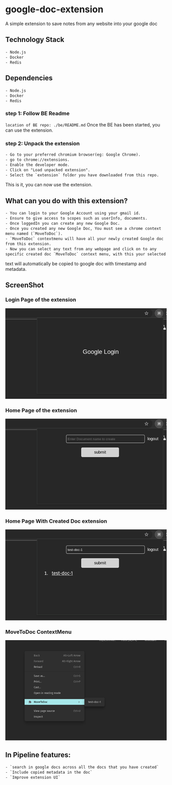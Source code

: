 # google-doc-extension

A simple extension to save notes from any website into your google doc

## Technology Stack

    - Node.js
    - Docker
    - Redis

## Dependencies

    - Node.js
    - Docker
    - Redis

### step 1: Follow BE Readme

`location of BE repo: ./be/README.md`
Once the BE has been started, you can use the extension.

### step 2: Unpack the extension

    - Go to your preferred chromium browser(eg: Google Chrome).
    - go to chrome://extensions.
    - Enable the developer mode.
    - Click on "Load unpacked extension".
    - Select the `extension` folder you have downloaded from this repo.

This is it, you can now use the extension.

## What can you do with this extension?

    - You can login to your Google Account using your gmail id.
    - Ensure to give access to scopes such as userInfo, documents.
    - Once loggedIn you can create any new Google Doc.
    - Once you created any new Google Doc, You must see a chrome context menu named (`MoveToDoc`).
    - `MoveToDoc` contextmenu will have all your newly created Google doc from this extension.
    - Now you can select any text from any webpage and click on to any specific created doc `MoveToDoc` context menu, with this your selected
text will automatically be copied to google doc with timestamp and metadata.


## ScreenShot

### Login Page of the extension

![login](extension/screenshots/login_page_extension.png)

### Home Page of the extension

![home](./extension/screenshots/home_page_extension.png)

### Home Page With Created Doc extension

![home_with_doc](./extension/screenshots/home_page_with_created_doc_extension.png)

### MoveToDoc ContextMenu

![extension](./extension/screenshots/movetodoc_context_menu.png)


## In Pipeline features:

    - `search in google docs across all the docs that you have created`
    - `Include copied metadata in the doc`
    - `Improve extension UI`

